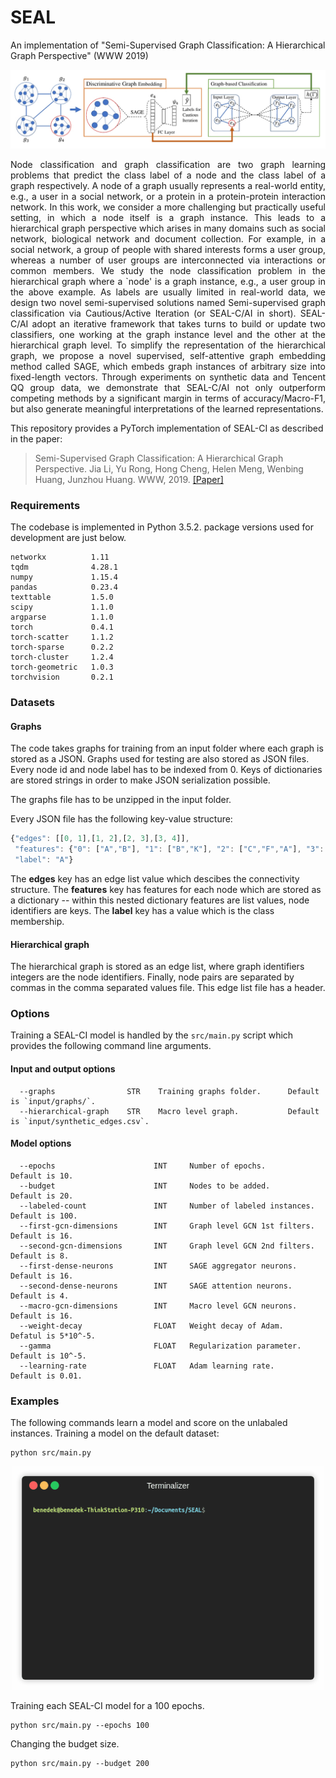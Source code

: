 SEAL
============================================
An implementation of "Semi-Supervised Graph Classification: A Hierarchical Graph Perspective" (WWW 2019)
<p align="center">
  <img width="800" src="seal.jpg">
</p>
<p align="justify">
Node classification and graph classification are two graph learning problems that predict the class label of a node and the class label of a graph respectively. A node of a graph usually represents a real-world entity, e.g., a user in a social network, or a protein in a protein-protein interaction network. In this work, we consider a more challenging but practically useful setting, in which a node itself is a graph instance. This leads to a hierarchical graph perspective which arises in many domains such as social network, biological network and document collection. For example, in a social network, a group of people with shared interests forms a user group, whereas a number of user groups are interconnected via interactions or common members. We study the node classification problem in the hierarchical graph where a `node' is a graph instance, e.g., a user group in the above example. As labels are usually limited in real-world data, we design two novel semi-supervised solutions named Semi-supervised graph classification via Cautious/Active Iteration (or SEAL-C/AI in short). SEAL-C/AI adopt an iterative framework that takes turns to build or update two classifiers, one working at the graph instance level and the other at the hierarchical graph level. To simplify the representation of the hierarchical graph, we propose a novel supervised, self-attentive graph embedding method called SAGE, which embeds graph instances of arbitrary size into fixed-length vectors. Through experiments on synthetic data and Tencent QQ group data, we demonstrate that SEAL-C/AI not only outperform competing methods by a significant margin in terms of accuracy/Macro-F1, but also generate meaningful interpretations of the learned representations. </p>

This repository provides a PyTorch implementation of SEAL-CI as described in the paper:

> Semi-Supervised Graph Classification: A Hierarchical Graph Perspective.
> Jia Li, Yu Rong, Hong Cheng, Helen Meng, Wenbing Huang, Junzhou Huang.
> WWW, 2019.
> [[Paper]](https://arxiv.org/pdf/1904.05003.pdf)

### Requirements
The codebase is implemented in Python 3.5.2. package versions used for development are just below.
```
networkx          1.11
tqdm              4.28.1
numpy             1.15.4
pandas            0.23.4
texttable         1.5.0
scipy             1.1.0
argparse          1.1.0
torch             0.4.1
torch-scatter     1.1.2
torch-sparse      0.2.2
torch-cluster     1.2.4
torch-geometric   1.0.3
torchvision       0.2.1
```
### Datasets

#### Graphs
The code takes graphs for training from an input folder where each graph is stored as a JSON. Graphs used for testing are also stored as JSON files. Every node id and node label has to be indexed from 0. Keys of dictionaries are stored strings in order to make JSON serialization possible.

The graphs file has to be unzipped in the input folder.

Every JSON file has the following key-value structure:

```javascript
{"edges": [[0, 1],[1, 2],[2, 3],[3, 4]],
 "features": {"0": ["A","B"], "1": ["B","K"], "2": ["C","F","A"], "3": ["A","B"], "4": ["B"]},
 "label": "A"}
```
The **edges** key has an edge list value which descibes the connectivity structure. The **features** key has features for each node which are stored as a dictionary -- within this nested dictionary features are list values, node identifiers are keys. The **label** key has a value which is the class membership.

#### Hierarchical graph

The hierarchical graph is stored as an edge list, where graph identifiers integers are the node identifiers. Finally, node pairs are separated by commas in the comma separated values file. This edge list file has a header.

### Options
Training a SEAL-CI model is handled by the `src/main.py` script which provides the following command line arguments.

#### Input and output options
```
  --graphs                STR    Training graphs folder.      Default is `input/graphs/`.
  --hierarchical-graph    STR    Macro level graph.           Default is `input/synthetic_edges.csv`.
```
#### Model options
```
  --epochs                      INT     Number of epochs.                  Default is 10.
  --budget                      INT     Nodes to be added.                 Default is 20.
  --labeled-count               INT     Number of labeled instances.       Default is 100.
  --first-gcn-dimensions        INT     Graph level GCN 1st filters.       Default is 16.
  --second-gcn-dimensions       INT     Graph level GCN 2nd filters.       Default is 8.
  --first-dense-neurons         INT     SAGE aggregator neurons.           Default is 16.
  --second-dense-neurons        INT     SAGE attention neurons.            Default is 4.
  --macro-gcn-dimensions        INT     Macro level GCN neurons.           Default is 16.
  --weight-decay                FLOAT   Weight decay of Adam.              Defatul is 5*10^-5.
  --gamma                       FLOAT   Regularization parameter.          Default is 10^-5.
  --learning-rate               FLOAT   Adam learning rate.                Default is 0.01.
```
### Examples
The following commands learn a model and score on the unlabaled instances. Training a model on the default dataset:
```
python src/main.py
```
<p align="center">
  <img width="500" src="seal.gif">
</p>

Training each SEAL-CI model for a 100 epochs.
```
python src/main.py --epochs 100
```
Changing the budget size.
```
python src/main.py --budget 200
```
